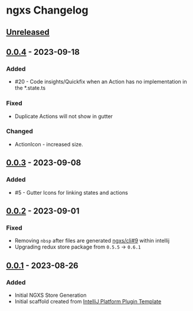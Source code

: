 <!-- Keep a Changelog guide -> https://keepachangelog.com -->

# ngxs Changelog

## [Unreleased]

## [0.0.4] - 2023-09-18

### Added

- #20 - Code insights/Quickfix when an Action has no implementation in the *.state.ts

### Fixed

- Duplicate Actions will not show in gutter

### Changed

- ActionIcon - increased size.

## [0.0.3] - 2023-09-08

### Added

- #5 - Gutter Icons for linking states and actions

## [0.0.2] - 2023-09-01

### Fixed

- Removing `nbsp` after files are generated [ngxs/cli#9](https://github.com/ngxs/cli/issues/9) within intellij
- Upgrading redux store package from `0.5.5` -> `0.6.1`

## [0.0.1] - 2023-08-26

### Added

- Initial NGXS Store Generation
- Initial scaffold created from [IntelliJ Platform Plugin Template](https://github.com/JetBrains/intellij-platform-plugin-template)

[Unreleased]: https://github.com/dinbtechit/ngxs/compare/v0.0.4...HEAD
[0.0.4]: https://github.com/dinbtechit/ngxs/compare/v0.0.3...v0.0.4
[0.0.3]: https://github.com/dinbtechit/ngxs/compare/v0.0.2...v0.0.3
[0.0.2]: https://github.com/dinbtechit/ngxs/compare/v0.0.1...v0.0.2
[0.0.1]: https://github.com/dinbtechit/ngxs/commits/v0.0.1
